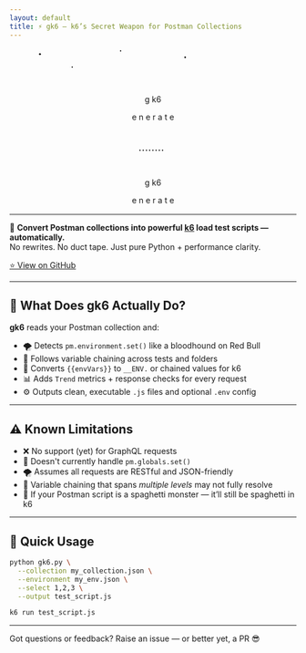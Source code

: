 ```yaml
---
layout: default
title: ⚡️ gk6 – k6’s Secret Weapon for Postman Collections
---
```

<div style="text-align:center; margin-bottom: 1rem;">
<svg viewBox="0 0 800 120" width="90%" height="120" xmlns="http://www.w3.org/2000/svg" class="fireworks-svg">
  <!-- BACKGROUND FIREWORK SPARKS -->
  <circle class="firework arc1 red" cx="360" cy="100" />
  <circle class="firework arc2 blue" cx="400" cy="100" />
  <circle class="firework arc3 green" cx="440" cy="100" />
  <circle class="firework arc4 yellow" cx="380" cy="100" />
  <circle class="firework arc2 pink" cx="420" cy="100" />
  <circle class="firework arc3 cyan" cx="395" cy="100" />
  <circle class="firework arc1 orange" cx="410" cy="100" />

  <circle class="firework vertical1 blue" cx="350" cy="100" />
  <circle class="firework vertical2 red" cx="370" cy="100" />
  <circle class="firework vertical3 green" cx="390" cy="100" />
  <circle class="firework vertical1 yellow" cx="410" cy="100" />
  <circle class="firework vertical2 purple" cx="430" cy="100" />
  <circle class="firework vertical3 pink" cx="450" cy="100" />

  <!-- Stars (static twinkles) -->
  <circle class="star" cx="50" cy="20" r="3"/>
  <circle class="star" cx="300" cy="10" r="2"/>
  <circle class="star" cx="500" cy="30" r="2.5"/>
  <circle class="star" cx="150" cy="60" r="2"/>

  <!-- SLIDING TEXT (gk6 + generate) -->
  <text x="300" y="60" class="letter g burning">g</text>
  <text x="332" y="60" class="letter k6 burning">k6</text>

  <g class="generate-group">
    <text x="322" y="60" class="letter">e</text>
    <text x="346" y="60" class="letter">n</text>
    <text x="370" y="60" class="letter">e</text>
    <text x="394" y="60" class="letter">r</text>
    <text x="418" y="60" class="letter">a</text>
    <text x="442" y="60" class="letter">t</text>
    <text x="466" y="60" class="letter">e</text>
    <text x="490" y="60" class="letter"> </text>
  </g>
</svg>
</div>
<div style="text-align:center; margin-bottom: 1rem;">
<svg viewBox="0 0 800 120" width="90%" height="120" xmlns="http://www.w3.org/2000/svg">
  <!-- Fireworks (Arc and Vertical Bursts) -->
  <!-- Arc bursts -->
  <circle class="firework arc red" cx="360" cy="60" r="2"/>
  <circle class="firework arc blue" cx="370" cy="60" r="2"/>
  <circle class="firework arc green" cx="380" cy="60" r="2"/>
  <circle class="firework arc yellow" cx="390" cy="60" r="2"/>

  <!-- Vertical bursts -->
  <circle class="firework vertical red" cx="400" cy="60" r="2"/>
  <circle class="firework vertical blue" cx="410" cy="60" r="2"/>
  <circle class="firework vertical green" cx="420" cy="60" r="2"/>
  <circle class="firework vertical yellow" cx="430" cy="60" r="2"/>

  <!-- Main logo text -->
  <text x="300" y="60" class="letter g burning">g</text>
  <text x="332" y="60" class="letter k6 burning">k6</text>

  <!-- 'enerate ' moves with 'g' and reveals -->
  <g class="generate-group">
    <text x="322" y="60" class="letter">e</text>
    <text x="346" y="60" class="letter">n</text>
    <text x="370" y="60" class="letter">e</text>
    <text x="394" y="60" class="letter">r</text>
    <text x="418" y="60" class="letter">a</text>
    <text x="442" y="60" class="letter">t</text>
    <text x="466" y="60" class="letter">e</text>
    <text x="490" y="60" class="letter"> </text>
  </g>
</svg>
</div>

---

🧠 **Convert Postman collections into powerful [k6](https://k6.io) load test scripts — automatically.**  
No rewrites. No duct tape. Just pure Python + performance clarity.

[⭐ View on GitHub](https://github.com/gopikrishna4595/gk6)

---

## 🚀 What Does gk6 Actually Do?

**gk6** reads your Postman collection and:

- 🌪️ Detects `pm.environment.set()` like a bloodhound on Red Bull  
- 🔗 Follows variable chaining across tests and folders  
- 🧬 Converts `{{envVars}}` to `__ENV.` or chained values for k6  
- 📊 Adds `Trend` metrics + response checks for every request  
- ⚙️ Outputs clean, executable `.js` files and optional `.env` config

---

## ⚠️ Known Limitations

- ❌ No support (yet) for GraphQL requests
- 🧱 Doesn't currently handle `pm.globals.set()`
- 🌪️ Assumes all requests are RESTful and JSON-friendly
- 🔗 Variable chaining that spans *multiple levels* may not fully resolve
- 👻 If your Postman script is a spaghetti monster — it’ll still be spaghetti in k6

---

## 🚀 Quick Usage

```bash
python gk6.py \
  --collection my_collection.json \
  --environment my_env.json \
  --select 1,2,3 \
  --output test_script.js

k6 run test_script.js
```

---

Got questions or feedback? Raise an issue — or better yet, a PR 😎

